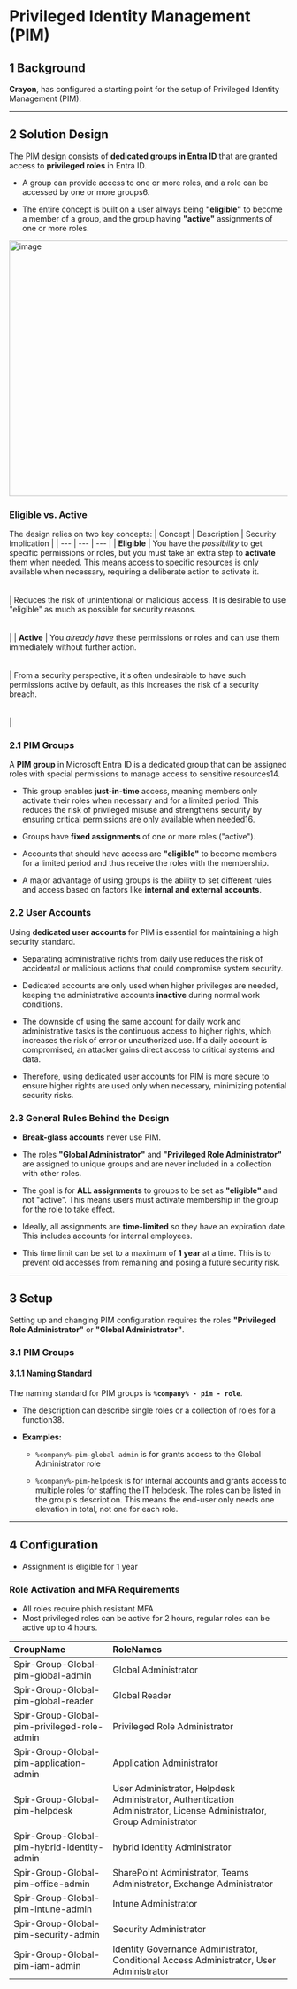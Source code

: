 Privileged Identity Management (PIM)
===========================================


1 Background
------------

**Crayon**, has configured a starting point for the setup of Privileged Identity Management (PIM).

* * *

2 Solution Design
-----------------

The PIM design consists of **dedicated groups in Entra ID** that are granted access to **privileged roles** in Entra ID.

*   A group can provide access to one or more roles, and a role can be accessed by one or more groups6.
    
*   The entire concept is built on a user always being **"eligible"** to become a member of a group, and the group having **"active"** assignments of one or more roles.

<img width="696" height="462" alt="image" src="https://github.com/user-attachments/assets/4b3adaeb-2504-4b0d-8352-5749a67264ea" />


### Eligible vs. Active

The design relies on two key concepts:
| Concept | Description | Security Implication |
| --- | --- | --- |
| **Eligible** | You have the _possibility_ to get specific permissions or roles, but you must take an extra step to **activate** them when needed. This means access to specific resources is only available when necessary, requiring a deliberate action to activate it.<br><br><br> | Reduces the risk of unintentional or malicious access. It is desirable to use "eligible" as much as possible for security reasons.<br><br><br> |
| **Active** | You _already have_ these permissions or roles and can use them immediately without further action.<br><br><br> | From a security perspective, it's often undesirable to have such permissions active by default, as this increases the risk of a security breach.<br><br><br> |

### 2.1 PIM Groups

A **PIM group** in Microsoft Entra ID is a dedicated group that can be assigned roles with special permissions to manage access to sensitive resources14.

*   This group enables **just-in-time** access, meaning members only activate their roles when necessary and for a limited period. This reduces the risk of privileged misuse and strengthens security by ensuring critical permissions are only available when needed16.
    
*   Groups have **fixed assignments** of one or more roles ("active").
    
*   Accounts that should have access are **"eligible"** to become members for a limited period and thus receive the roles with the membership.
    
*   A major advantage of using groups is the ability to set different rules and access based on factors like **internal and external accounts**.
    

### 2.2 User Accounts

Using **dedicated user accounts** for PIM is essential for maintaining a high security standard.

*   Separating administrative rights from daily use reduces the risk of accidental or malicious actions that could compromise system security.
    
*   Dedicated accounts are only used when higher privileges are needed, keeping the administrative accounts **inactive** during normal work conditions.
    
*   The downside of using the same account for daily work and administrative tasks is the continuous access to higher rights, which increases the risk of error or unauthorized use. If a daily account is compromised, an attacker gains direct access to critical systems and data.
    
*   Therefore, using dedicated user accounts for PIM is more secure to ensure higher rights are used only when necessary, minimizing potential security risks.
    

### 2.3 General Rules Behind the Design

*   **Break-glass accounts** never use PIM.
    
*   The roles **"Global Administrator"** and **"Privileged Role Administrator"** are assigned to unique groups and are never included in a collection with other roles.
    
*   The goal is for **ALL assignments** to groups to be set as **"eligible"** and not "active". This means users must activate membership in the group for the role to take effect.
    
*   Ideally, all assignments are **time-limited** so they have an expiration date. This includes accounts for internal employees.
    
*   This time limit can be set to a maximum of **1 year** at a time. This is to prevent old accesses from remaining and posing a future security risk.
    

* * *

3 Setup
-------

Setting up and changing PIM configuration requires the roles **"Privileged Role Administrator"** or **"Global Administrator"**.

### 3.1 PIM Groups

#### 3.1.1 Naming Standard

The naming standard for PIM groups is **`%company% - pim - role`**.
    
*   The description can describe single roles or a collection of roles for a function38.
    
*   **Examples:**
    *   `%company%-pim-global admin` is for  grants access to the Global Administrator role
        
    *   `%company%-pim-helpdesk` is for internal accounts and grants access to multiple roles for staffing the IT helpdesk. The roles can be listed in the group's description. This means the end-user only needs one elevation in total, not one for each role.
     
***
4 Configuration
----
  
*   Assignment is eligible for 1 year

### Role Activation and MFA Requirements
* All roles require phish resistant MFA
* Most privileged roles can be active for 2 hours, regular roles can be active up to 4 hours.

| GroupName | RoleNames |
| :--- | :--- |
| Spir-Group-Global-pim-global-admin | Global Administrator |
| Spir-Group-Global-pim-global-reader | Global Reader |
| Spir-Group-Global-pim-privileged-role-admin | Privileged Role Administrator |
| Spir-Group-Global-pim-application-admin | Application Administrator |
| Spir-Group-Global-pim-helpdesk | User Administrator, Helpdesk Administrator, Authentication Administrator, License Administrator, Group Administrator |
| Spir-Group-Global-pim-hybrid-identity-admin | hybrid Identity Administrator |
| Spir-Group-Global-pim-office-admin | SharePoint Administrator, Teams Administrator, Exchange Administrator |
| Spir-Group-Global-pim-intune-admin | Intune Administrator |
| Spir-Group-Global-pim-security-admin | Security Administrator |
| Spir-Group-Global-pim-iam-admin | Identity Governance Administrator, Conditional Access Administrator, User Administrator |
